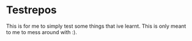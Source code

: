 # Testrepos
This is for me to simply test some things that ive learnt. This is only meant to me to mess around with :).
